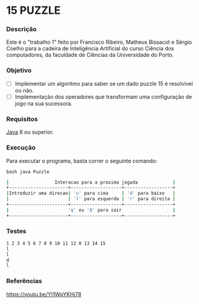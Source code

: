 # 15 PUZZLE
### Descrição

Este é o "trabalho 1" feito por Francisco Ribeiro, Matheus Bissacot e Sérgio Coelho para a cadeira de Inteligência Artificial do curso Ciência dos computadores, da faculdade de Ciências da Universidade do Porto.

### Objetivo

* [ ] Implementar um algoritmo para saber se um dado puzzle 15 é resolvível ou não.
* [ ] Implementação dos operadores que transformam uma configuração de jogo na sua sucessora.

### Requisitos
[Java](https://www.oracle.com/java/technologies/downloads/) 8 ou superior.

### Execução

Para executar o programa, basta correr o seguinte comando:

```bash java Puzzle ```
```bash +----------------------+-------------------+------------------+
|                 Interacao para a proxima jogada             |
+----------------------+-------------------+------------------+
|Introduzir uma direcao| 'u' para cima     | 'd' para baixo   |
|                      | 'l' para esquerda | 'r' para direita |
+----------------------+-------------------+------------------+
|                      'q' ou 'Q' para sair                   |
+----------------------+-------------------+------------------+
```

### Testes
```1 2 3 4 5 6 7 8 9 10 11 12 13 14 15 0
1 2 3 4 5 6 7 8 9 10 11 12 0 13 14 15
l
l
d
l
```
### Referências
https://youtu.be/YI1WqYKHi78
